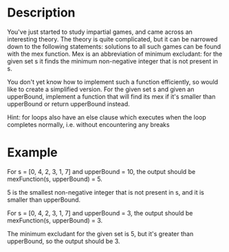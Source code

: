 # Description

You've just started to study impartial games, and came across an interesting theory. The theory is quite complicated, but it can be narrowed down to the following statements: solutions to all such games can be found with the mex function. Mex is an abbreviation of minimum excludant: for the given set s it finds the minimum non-negative integer that is not present in s.

You don't yet know how to implement such a function efficiently, so would like to create a simplified version. For the given set s and given an upperBound, implement a function that will find its mex if it's smaller than upperBound or return upperBound instead.

Hint: for loops also have an else clause which executes when the loop completes normally, i.e. without encountering any breaks

# Example

For s = [0, 4, 2, 3, 1, 7] and upperBound = 10,
the output should be
mexFunction(s, upperBound) = 5.

5 is the smallest non-negative integer that is not present in s, and it is smaller than upperBound.

For s = [0, 4, 2, 3, 1, 7] and upperBound = 3,
the output should be
mexFunction(s, upperBound) = 3.

The minimum excludant for the given set is 5, but it's greater than upperBound, so the output should be 3.